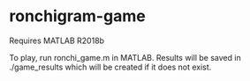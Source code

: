 # ronchigram-game

Requires MATLAB R2018b

To play, run ronchi_game.m in MATLAB. Results will be saved in ./game_results which will be created if it does not exist.